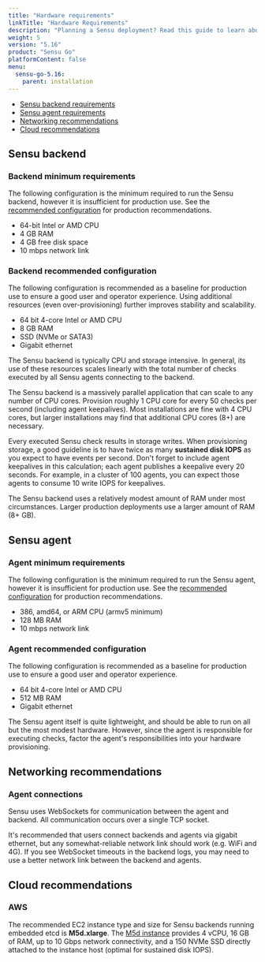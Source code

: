 ```yaml
---
title: "Hardware requirements"
linkTitle: "Hardware Requirements"
description: "Planning a Sensu deployment? Read this guide to learn about the hardware and networking requirements for running Sensu backends and agents on your organization's infrastructure."
weight: 5
version: "5.16"
product: "Sensu Go"
platformContent: false
menu:
  sensu-go-5.16:
    parent: installation
---
```


- [Sensu backend requirements](#sensu-backend)
- [Sensu agent requirements](#sensu-agent)
- [Networking recommendations](#networking-recommendations)
- [Cloud recommendations](#cloud-recommendations)

## Sensu backend

### Backend minimum requirements

The following configuration is the minimum required to run the Sensu backend, however it is insufficient for production use.
See the [recommended configuration](#backend-recommended-configuration) for production recommendations.

* 64-bit Intel or AMD CPU
* 4 GB RAM
* 4 GB free disk space
* 10 mbps network link

### Backend recommended configuration

The following configuration is recommended as a baseline for production use to ensure a good user and operator
experience. Using additional
resources (even over-provisioning) further improves stability and
scalability.

* 64 bit 4-core Intel or AMD CPU
* 8 GB RAM
* SSD (NVMe or SATA3)
* Gigabit ethernet

The Sensu backend is typically CPU and storage intensive. In general, its use of
these resources scales linearly with the total number of
checks executed by all Sensu agents connecting to the backend.

The Sensu backend is a massively parallel application that can scale to
any number of CPU cores. Provision roughly 1 CPU core for every 50
checks per second (including agent keepalives).
Most installations are fine with 4 CPU cores, but larger installations
may find that additional CPU cores (8+) are necessary.

Every executed Sensu check results in storage writes. When
provisioning storage, a good guideline is to have twice as many
**sustained disk IOPS** as you expect to have events per second. Don't
forget to include agent keepalives in this calculation; each agent
publishes a keepalive every 20 seconds. For example, in a cluster of 100 agents,
you can expect those agents to consume 10 write IOPS for keepalives.

The Sensu backend uses a relatively modest amount of RAM under most
circumstances. Larger production deployments use a larger amount
of RAM (8+ GB).

## Sensu agent

### Agent minimum requirements

The following configuration is the minimum required to run the Sensu agent, however it is insufficient for production use.
See the [recommended configuration](#agent-recommended-configuration) for production recommendations.

* 386, amd64, or ARM CPU (armv5 minimum)
* 128 MB RAM
* 10 mbps network link

### Agent recommended configuration

The following configuration is recommended as a baseline for production use to ensure a good user and operator experience.

* 64 bit 4-core Intel or AMD CPU
* 512 MB RAM
* Gigabit ethernet

The Sensu agent itself is quite lightweight, and should be able to run
on all but the most modest hardware. However, since the agent is
responsible for executing checks, factor the agent's responsibilities
into your hardware provisioning.

## Networking recommendations

### Agent connections

Sensu uses WebSockets for communication between the agent and backend.
All communication occurs over a single TCP socket.

It's recommended that users connect backends and agents via gigabit
ethernet, but any somewhat-reliable network link should work (e.g.
WiFi and 4G). If you see WebSocket timeouts in the backend logs, you
may need to use a better network link between the backend and agents.

## Cloud recommendations

### AWS

The recommended EC2 instance type and size for Sensu backends running
embedded etcd is **M5d.xlarge**. The
[M5d instance](https://aws.amazon.com/ec2/instance-types/m5/) provides
4 vCPU, 16 GB of RAM, up to 10 Gbps network connectivity, and a 150
NVMe SSD directly attached to the instance host (optimal for sustained
disk IOPS).
